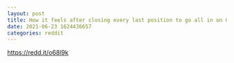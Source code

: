 ```yaml
--- 
layout: post 
title: How it feels after closing every last position to go all in on GiMmiE (pls edit this) 
date: 2021-06-23 1624436657 
categories: reddit 
--- 
```

https://redd.it/o68l9k